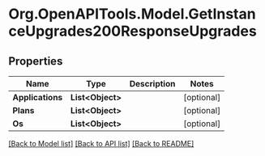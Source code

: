 # Org.OpenAPITools.Model.GetInstanceUpgrades200ResponseUpgrades

## Properties

Name | Type | Description | Notes
------------ | ------------- | ------------- | -------------
**Applications** | **List&lt;Object&gt;** |  | [optional] 
**Plans** | **List&lt;Object&gt;** |  | [optional] 
**Os** | **List&lt;Object&gt;** |  | [optional] 

[[Back to Model list]](../README.md#documentation-for-models) [[Back to API list]](../README.md#documentation-for-api-endpoints) [[Back to README]](../README.md)

